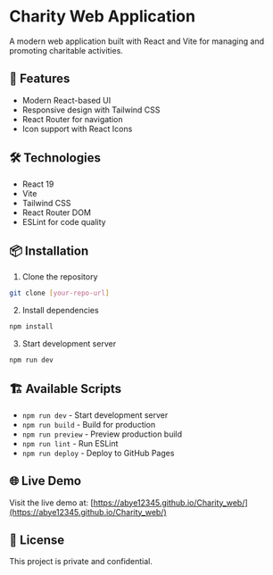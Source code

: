 # Charity Web Application

A modern web application built with React and Vite for managing and promoting charitable activities.

## 🚀 Features

- Modern React-based UI
- Responsive design with Tailwind CSS
- React Router for navigation
- Icon support with React Icons

## 🛠️ Technologies

- React 19
- Vite
- Tailwind CSS
- React Router DOM
- ESLint for code quality

## 📦 Installation

1. Clone the repository

```bash
git clone [your-repo-url]
```

2. Install dependencies

```bash
npm install
```

3. Start development server

```bash
npm run dev
```

## 🏗️ Available Scripts

- `npm run dev` - Start development server
- `npm run build` - Build for production
- `npm run preview` - Preview production build
- `npm run lint` - Run ESLint
- `npm run deploy` - Deploy to GitHub Pages

## 🌐 Live Demo

Visit the live demo at: [https://abye12345.github.io/Charity_web/](https://abye12345.github.io/Charity_web/)

## 📝 License

This project is private and confidential.
